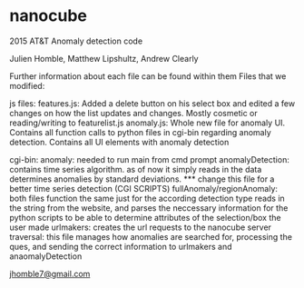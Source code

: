 # nanocube

2015 AT&T Anomaly detection code

Julien Homble, Matthew Lipshultz, Andrew Clearly

Further information about each file can be found within them
Files that we modified:

js files:
  features.js:
    Added a delete button on his select box and edited a few changes on how the list updates and changes. 
    Mostly cosmetic or reading/writing to featurelist.js
  anomaly.js:
    Whole new file for anomaly UI. 
    Contains all function calls to python files in cgi-bin regarding anomaly detection.
    Contains all UI elements with anomaly detection

cgi-bin:
  anomaly:
    needed to run main from cmd prompt
  anomalyDetection:
    contains time series algorithm. 
    as of now it simply reads in the data determines anomalies by standard deviations.
    *** change this file for a better time series detection
  (CGI SCRIPTS) fullAnomaly/regionAnomaly:
    both files function the same just for the according detection type
    reads in the string from the website, and parses the neccessary information for the python scripts to
      be able to determine attributes of the selection/box the user made
  urlmakers:
    creates the url requests to the nanocube server
  traversal:
    this file manages how anomalies are searched for, processing the ques, and sending the correct
      information to urlmakers and anaomalyDetection

jhomble7@gmail.com
